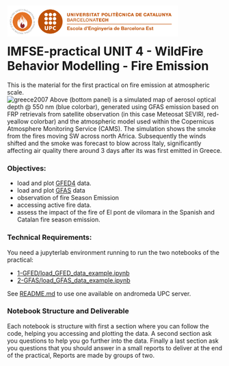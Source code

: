 <img style="float: left;" src="./images/logo.png" width="400"/> <br/><br/><br/>

# IMFSE-practical UNIT 4 - WildFire Behavior Modelling - Fire Emission

This is the material for the first practical on fire emission at atmospheric scale.  
![greece2007](./images/greekFireGFAS-2007.png)
Above (bottom panel) is a simulated map of aerosol optical depth @ 550 nm (blue colorbar), generated using GFAS emission based on FRP retrievals from satellite observation (in this case Meteosat SEVIRI, red-yeallow colorbar) and the atmospheric model used within the Copernicus Atmosphere Monitoring Service (CAMS). The simulation shows the smoke from the fires moving SW across north Africa. Subsequently the winds shifted and the smoke was forecast to blow across Italy, significantly affecting air quality there around 3 days after its was first emitted in Greece.

### Objectives:
- load and plot [GFED4](https://daac.ornl.gov/VEGETATION/guides/fire_emissions_v4_R1.html) data.
- load and plot [GFAS](https://ads.atmosphere.copernicus.eu/cdsapp#!/dataset/cams-global-fire-emissions-gfas?tab=overview) data
- observation of fire Season Emission
- accessing active fire data.
- assess the impact of the fire of El pont de vilomara in the Spanish and Catalan fire season emission.

### Technical Requirements: 
You need a jupyterlab environment running to run the two notebooks of the practical:
- [1-GFED/load_GFED_data_example.ipynb](./1-GFED/load_GFED_data_example.ipynb)
- [2-GFAS/load_GFAS_data_example.ipynb](./2-GFAS/load_GFAS_data_example.ipynb)  

See [README.md](../README.md) to use one available on andromeda UPC server.  

### Notebook Structure and **Deliverable**
Each notebook is structure with first a section where you can follow the code, helping you accessing and plotting the data. A second section ask you questions to help you go further into the data. Finally a last section ask you questions that you should answer in a small reports to deliver at the end of the practical, Reports are made by groups of two.     
